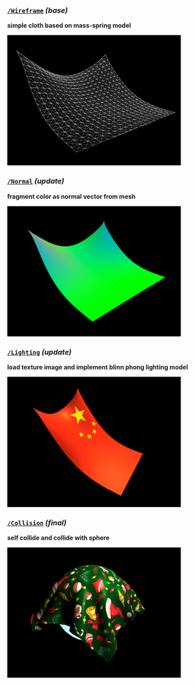 


### [`/Wireframe`](https://github.com/Wayne716/Graphics/tree/master/Cloth%20Simulator/Code/Wireframe)  *(base)*
__simple cloth based on mass-spring model__

<img src="Wireframe.png" width="400" height="300">

<br>

### [`/Normal`](https://github.com/Wayne716/Graphics/tree/master/Cloth%20Simulator/Code/Normal)  *(update)*
__fragment color as normal vector from mesh__

<img src="Normal.png" width="400" height="300">

<br>

### [`/Lighting`](https://github.com/Wayne716/Graphics/tree/master/Cloth%20Simulator/Code/Lighting)  *(update)*
__load texture image and implement blinn phong lighting model__

<img src="Lighting.png" width="400" height="300">

<br>

### [`/Collision`](https://github.com/Wayne716/Graphics/tree/master/Cloth%20Simulator/Code/Collision)  *(final)*
__self collide and collide with sphere__

<img src="Sphere.png" width="400" height="300">
